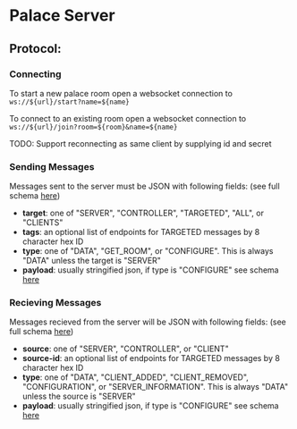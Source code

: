 # Palace Server

## Protocol:

### Connecting
To start a new palace room open a websocket connection to `ws://${url}/start?name=${name}`

To connect to an existing room open a websocket connection to `ws://${url}/join?room=${room}&name=${name}`

TODO: Support reconnecting as same client by supplying id and secret

### Sending Messages

Messages sent to the server must be JSON with following fields: (see full schema [here](messageSchema/inboundMessage.schema.json))
* **target**: one of "SERVER", "CONTROLLER", "TARGETED", "ALL", or "CLIENTS"
* **tags**: an optional list of endpoints for TARGETED messages by 8 character hex ID
* **type**: one of "DATA", "GET_ROOM", or "CONFIGURE". This is always "DATA" unless the target is "SERVER"
* **payload**: usually stringified json, if type is "CONFIGURE" see schema [here](messageSchema/roomConfiguration.schema.json)

### Recieving Messages

Messages recieved from the server will be JSON with following fields: (see full schema [here](messageSchema/outboundMessage.schema.json))
* **source**: one of "SERVER", "CONTROLLER", or "CLIENT"
* **source-id**: an optional list of endpoints for TARGETED messages by 8 character hex ID
* **type**: one of "DATA", "CLIENT_ADDED", "CLIENT_REMOVED", "CONFIGURATION", or "SERVER_INFORMATION". This is always "DATA" unless the source is "SERVER"
* **payload**: usually stringified json, if type is "CONFIGURE" see schema [here](messageSchema/roomConfiguration.schema.json)